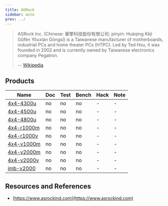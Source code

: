 ```yaml
---
title: ASRock
sidebar: auto
prev: ../
---
```


> ASRock Inc. (Chinese: 華擎科技股份有限公司; pinyin: Huáqíng Kējì
> Gǔfèn Yǒuxiàn Gōngsī) is a Taiwanese manufacturer of motherboards,
> industrial PCs and home theater PCs (HTPC). Led by Ted Hsu, it was
> founded in 2002 and is currently owned by Taiwanese electronics
> company Pegatron. 
> 
> -- [Wikipedia](https://en.wikipedia.org/wiki/ASRock)

## Products

| Name                      | Doc | Test | Bench | Hack | Note |
|---------------------------|-----|------|-------|------|------|
| [4x4-4300u](4x4-4300u/)   | no  | no   | no    | -    | -    |
| [4x4-4500u](4x4-4500u/)   | no  | no   | no    | -    | -    |
| [4x4-4800u](4x4-4800u/)   | no  | no   | no    | -    | -    |
| [4x4-r1000m](4x4-r1000m/) | no  | no   | no    | -    | -    |
| [4x4-r1000v](4x4-r1000v/) | no  | no   | no    | -    | -    |
| [4x4-v1000m](4x4-v1000m/) | no  | no   | no    | -    | -    |
| [4x4-v2000m](4x4-v2000m/) | no  | no   | no    | -    | -    |
| [4x4-v2000v](4x4-v2000v/) | no  | no   | no    | -    | -    |
| [imb-v2000](imb-v2000/)   | no  | no   | no    | -    | -    |

## Resources and References

 * [https://www.asrockind.com](https://www.asrockind.com)

 
